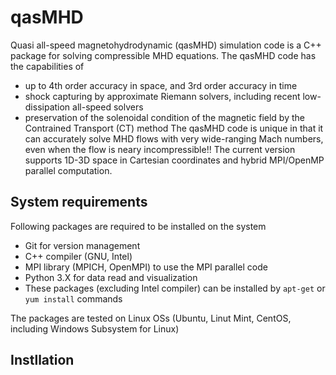# qasMHD
Quasi all-speed magnetohydrodynamic (qasMHD) simulation code is a C++ package for solving compressible MHD equations.
The qasMHD code has the capabilities of
- up to 4th order accuracy in space, and 3rd order accuracy in time
- shock capturing by approximate Riemann solvers, including recent low-dissipation all-speed solvers
- preservation of the solenoidal condition of the magnetic field by the Contrained Transport (CT) method 
The qasMHD code is unique in that it can accurately solve MHD flows with very wide-ranging Mach numbers, even when the flow is neary incompressible!!
The current version supports 1D-3D space in Cartesian coordinates and hybrid MPI/OpenMP parallel computation.

## System requirements
Following packages are required to be installed on the system
- Git for version management
- C++ compiler (GNU, Intel)
- MPI library (MPICH, OpenMPI) to use the MPI parallel code
- Python 3.X for data read and visualization
- These packages (excluding Intel compiler) can be installed by `apt-get` or `yum install` commands

The packages are tested on Linux OSs (Ubuntu, Linut Mint, CentOS, including Windows Subsystem for Linux)

## Instllation

